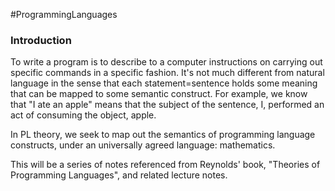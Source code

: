 #ProgrammingLanguages

### Introduction
To write a program is to describe to a computer instructions on carrying out specific commands in a specific fashion. It's not much different from natural language in the sense that each statement=sentence holds some meaning that can be mapped to some semantic construct. For example, we know that "I ate an apple" means that the subject of the sentence, I, performed an act of consuming the object, apple.

In PL theory, we seek to map out the semantics of programming language constructs, under an universally agreed language: mathematics.

This will be a series of notes referenced from Reynolds' book, "Theories of Programming Languages", and related lecture notes.

$$
% Use this tex command to add the semantic evaluation symbol(double square brackets)
% [\![  ]\!]
$$